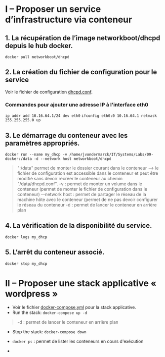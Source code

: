 # I – Proposer un service d’infrastructure via conteneur

## 1. La récupération de l’image networkboot/dhcpd depuis le hub docker.
`docker pull networkboot/dhcpd`

## 2. La création du fichier de configuration pour le service
Voir le fichier de configuration [dhcpd.conf](./dhcpd.conf).

### Commandes pour ajouter une adresse IP à l'interface eth0
`ip addr add 10.16.64.1/24 dev eth0`
`ifconfig eth0:0 10.16.64.1 netmask 255.255.255.0 up`

## 3. Le démarrage du conteneur avec les paramètres appropriés.
`docker run --name my_dhcp -v /home/jvondermarck/IT/Systems/Labs/09-docker:/data -d --network host networkboot/dhcpd`

> ":/data" permet de monter le dossier courant dans le conteneur --> le fichier de configuration est accessible dans le conteneur et peut être modifié sans devoir recréer le conteneur au chemin "/data/dhcpd.conf".
> -v : permet de monter un volume dans le conteneur (permet de monter le fichier de configuration dans le conteneur)
> --network host : permet de partager le réseau de la machine hôte avec le conteneur (permet de ne pas devoir configurer le réseau du conteneur
> -d : permet de lancer le conteneur en arrière plan

## 4. La vérification de la disponibilité du service.
`docker logs my_dhcp`

## 5. L’arrêt du conteneur associé.
`docker stop my_dhcp`

# II – Proposer une stack applicative « wordpress »
- Voir le fichier [docker-compose.yml](./docker-compose.yml) pour la stack applicative.
- Run the stack: `docker-compose up -d`
> -d : permet de lancer le conteneur en arrière plan
- Stop the stack: `docker-compose down`

- `docker ps` : permet de lister les conteneurs en cours d'exécution
- 
